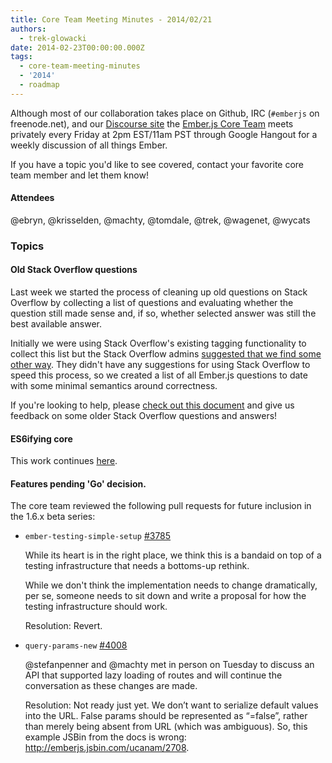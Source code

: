 ```yaml
---
title: Core Team Meeting Minutes - 2014/02/21
authors:
  - trek-glowacki
date: 2014-02-23T00:00:00.000Z
tags:
  - core-team-meeting-minutes
  - '2014'
  - roadmap
---
```



Although most of our collaboration takes place on Github, IRC
(`#emberjs` on freenode.net), and our [Discourse site](http://discuss.emberjs.com/)
the [Ember.js Core Team](/team) meets privately every
Friday at 2pm EST/11am PST through Google Hangout for a weekly
discussion of all things Ember.

If you have a topic you'd like to see covered, contact your favorite
core team member and let them know!

#### Attendees

@ebryn, @krisselden, @machty, @tomdale, @trek, @wagenet, @wycats


### Topics

#### Old Stack Overflow questions

Last week we started the process of cleaning up old questions on Stack Overflow by
collecting a list of questions and evaluating whether the question still made
sense and, if so, whether selected answer was still the best available answer.

Initially we were using Stack Overflow's existing tagging functionality to collect this
list but the Stack Overflow admins [suggested that we find some other way](http://meta.stackoverflow.com/a/221612/238614).
They didn't have any suggestions for using Stack Overflow to speed this process,
so we created a list of all Ember.js questions to date with some minimal semantics
around correctness.

If you're looking to help, please [check out this document](https://docs.google.com/spreadsheet/ccc?key=0Aie5my_LJZzOdFB3SnAtZHFZcENic3hrMmxHdWkzeXc&usp=drive_web#gid=0)
and give us feedback on some older Stack Overflow questions and answers!

#### ES6ifying core

This work continues [here](https://github.com/emberjs/ember.js/pull/4374).

#### Features pending 'Go' decision.

The core team reviewed the following pull requests for future inclusion in
the 1.6.x beta series:


* `ember-testing-simple-setup` [#3785](https://github.com/emberjs/ember.js/pull/3785)

    While its heart is in the right place, we think this is a bandaid on top of a
    testing infrastructure that needs a bottoms-up rethink.

    While we don't think the implementation needs to change dramatically, per se,
    someone needs to sit down and write a proposal for how the testing infrastructure
    should work.

    Resolution: Revert.



* `query-params-new` [#4008](https://github.com/emberjs/ember.js/pull/4008)

    @stefanpenner and @machty met in person on Tuesday to discuss an API that supported
    lazy loading of routes and will continue the conversation as these changes are made.

    Resolution: Not ready just yet. We don’t  want to serialize default values into the
    URL. False params should be represented as “=false”, rather than merely being absent
    from URL (which was ambiguous). So, this example JSBin from the docs is wrong:
    http://emberjs.jsbin.com/ucanam/2708.




